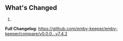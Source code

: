 ## What's Changed

1.

**Full Changelog**: https://github.com/emby-keeper/emby-keeper/compare/v0.0.0...v7.4.2
